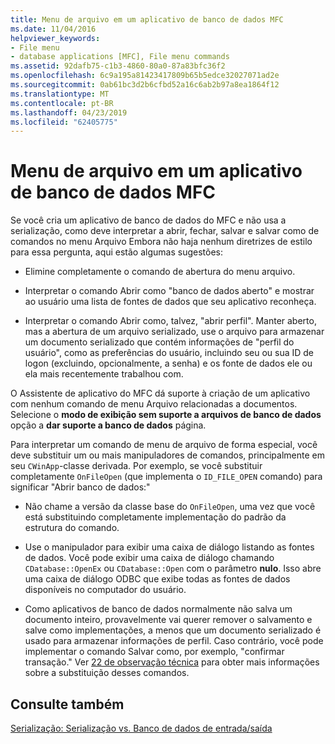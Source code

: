 ```yaml
---
title: Menu de arquivo em um aplicativo de banco de dados MFC
ms.date: 11/04/2016
helpviewer_keywords:
- File menu
- database applications [MFC], File menu commands
ms.assetid: 92dafb75-c1b3-4860-80a0-87a83bfc36f2
ms.openlocfilehash: 6c9a195a81423417809b65b5edce32027071ad2e
ms.sourcegitcommit: 0ab61bc3d2b6cfbd52a16c6ab2b97a8ea1864f12
ms.translationtype: MT
ms.contentlocale: pt-BR
ms.lasthandoff: 04/23/2019
ms.locfileid: "62405775"
---
```

# <a name="file-menu-in-an-mfc-database-application"></a>Menu de arquivo em um aplicativo de banco de dados MFC

Se você cria um aplicativo de banco de dados do MFC e não usa a serialização, como deve interpretar a abrir, fechar, salvar e salvar como de comandos no menu Arquivo Embora não haja nenhum diretrizes de estilo para essa pergunta, aqui estão algumas sugestões:

- Elimine completamente o comando de abertura do menu arquivo.

- Interpretar o comando Abrir como "banco de dados aberto" e mostrar ao usuário uma lista de fontes de dados que seu aplicativo reconheça.

- Interpretar o comando Abrir como, talvez, "abrir perfil". Manter aberto, mas a abertura de um arquivo serializado, use o arquivo para armazenar um documento serializado que contém informações de "perfil do usuário", como as preferências do usuário, incluindo seu ou sua ID de logon (excluindo, opcionalmente, a senha) e os fonte de dados ele ou ela mais recentemente trabalhou com.

O Assistente de aplicativo do MFC dá suporte à criação de um aplicativo com nenhum comando de menu Arquivo relacionadas a documentos. Selecione o **modo de exibição sem suporte a arquivos de banco de dados** opção a **dar suporte a banco de dados** página.

Para interpretar um comando de menu de arquivo de forma especial, você deve substituir um ou mais manipuladores de comandos, principalmente em seu `CWinApp`-classe derivada. Por exemplo, se você substituir completamente `OnFileOpen` (que implementa o `ID_FILE_OPEN` comando) para significar "Abrir banco de dados:"

- Não chame a versão da classe base do `OnFileOpen`, uma vez que você está substituindo completamente implementação do padrão da estrutura do comando.

- Use o manipulador para exibir uma caixa de diálogo listando as fontes de dados. Você pode exibir uma caixa de diálogo chamando `CDatabase::OpenEx` ou `CDatabase::Open` com o parâmetro **nulo**. Isso abre uma caixa de diálogo ODBC que exibe todas as fontes de dados disponíveis no computador do usuário.

- Como aplicativos de banco de dados normalmente não salva um documento inteiro, provavelmente vai querer remover o salvamento e salve como implementações, a menos que um documento serializado é usado para armazenar informações de perfil. Caso contrário, você pode implementar o comando Salvar como, por exemplo, "confirmar transação." Ver [22 de observação técnica](../mfc/tn022-standard-commands-implementation.md) para obter mais informações sobre a substituição desses comandos.

## <a name="see-also"></a>Consulte também

[Serialização: Serialização vs. Banco de dados de entrada/saída](../mfc/serialization-serialization-vs-database-input-output.md)
